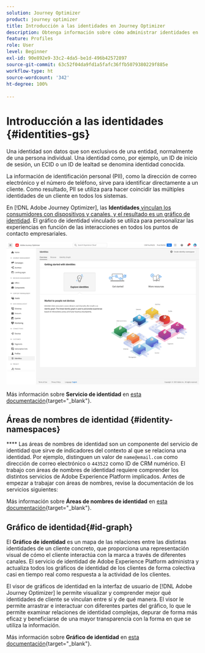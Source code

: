 ```yaml
---
solution: Journey Optimizer
product: journey optimizer
title: Introducción a las identidades en Journey Optimizer
description: Obtenga información sobre cómo administrar identidades en Adobe Journey Optimizer
feature: Profiles
role: User
level: Beginner
exl-id: 90e892e9-33c2-4da5-be1d-496b42572897
source-git-commit: 63c52f04da9fd1a5fafc36ffb5079380229f885e
workflow-type: ht
source-wordcount: '342'
ht-degree: 100%

---
```


# Introducción a las identidades {#identities-gs}

Una identidad son datos que son exclusivos de una entidad, normalmente de una persona individual. Una identidad como, por ejemplo, un ID de inicio de sesión, un ECID o un ID de lealtad se denomina identidad conocida.

La información de identificación personal (PII), como la dirección de correo electrónico y el número de teléfono, sirve para identificar directamente a un cliente. Como resultado, PII se utiliza para hacer coincidir las múltiples identidades de un cliente en todos los sistemas.

En [!DNL Adobe Journey Optimizer], las **Identidades**[ vinculan los consumidores con dispositivos y canales, y el resultado es un gráfico de identidad](#id-graph). El gráfico de identidad vinculado se utiliza para personalizar las experiencias en función de las interacciones en todos los puntos de contacto empresariales.

![](assets/identities-home.png)

Más información sobre **Servicio de identidad** en [esta documentación](https://experienceleague.adobe.com/docs/experience-platform/identity/home.html?lang=es){target="_blank"}.

## Áreas de nombres de identidad {#identity-namespaces}

**** Las áreas de nombres de identidad son un componente del servicio de identidad que sirve de indicadores del contexto al que se relaciona una identidad. Por ejemplo, distinguen un valor de `name@email.com` como dirección de correo electrónico o `443522` como ID de CRM numérico. El trabajo con áreas de nombres de identidad requiere comprender los distintos servicios de Adobe Experience Platform implicados. Antes de empezar a trabajar con áreas de nombres, revise la documentación de los servicios siguientes:

Más información sobre **Áreas de nombres de identidad** en [esta documentación](https://experienceleague.adobe.com/docs/experience-platform/identity/namespaces.html?lang=es){target="_blank"}.

## Gráfico de identidad{#id-graph}

El **Gráfico de identidad** es un mapa de las relaciones entre las distintas identidades de un cliente concreto, que proporciona una representación visual de cómo el cliente interactúa con la marca a través de diferentes canales. El servicio de identidad de Adobe Experience Platform administra y actualiza todos los gráficos de identidad de los clientes de forma colectiva casi en tiempo real como respuesta a la actividad de los clientes.

El visor de gráficos de identidad en la interfaz de usuario de [!DNL Adobe Journey Optimizer] le permite visualizar y comprender mejor qué identidades de cliente se vinculan entre sí y de qué manera. El visor le permite arrastrar e interactuar con diferentes partes del gráfico, lo que le permite examinar relaciones de identidad complejas, depurar de forma más eficaz y beneficiarse de una mayor transparencia con la forma en que se utiliza la información.

Más información sobre **Gráfico de identidad** en [esta documentación](https://experienceleague.adobe.com/docs/experience-platform/identity/ui/identity-graph-viewer.html?lang=es){target="_blank"}.
